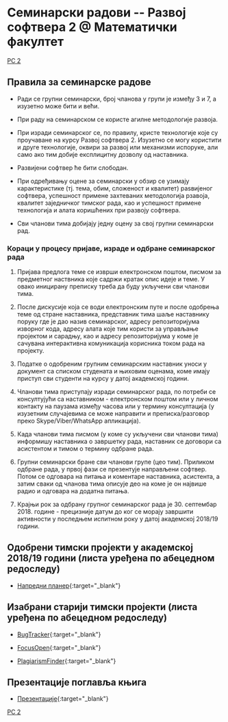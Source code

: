 # Семинарски радови -- Развој софтвера 2 @ Математички факултет

[РС 2](../README.md)

## Правила за семинарске радове

* Ради се групни семинарски, број чланова у групи је између 3 и 7, а изузетно може бити и већи.

* При раду на семинарском се користе агилне методологије развоја.

* При изради семинарског се, по правилу, кристе технологије које су проучаване на курсу Развој софтвера 2. Изузетно се могу користити и друге технологије, оквири за развој или механизми испоруке, али само ако тим добије експлицитну дозволу од наставника.

* Развијени софтвер ће бити слободан.

* При одређивању оцене за семинарски у обзир се узимају карактеристике (тј. тема, обим, сложеност и квалитет) раѕвијеног софтвера, успешност примене захтеваних методологија рзавоја, квалитет заједничког тимског рада, као и успешност примене технологија и алата коришћених при развоју софтвера. 

* Сви чланови тима добијају једну оцену за свој групни семинарски рад.

### Кораци у процесу пријаве, израде и одбране семинарског рада

1. Пријава предлога теме се изврши електронском поштом, писмом за предметног наствника које садржи кратак опис идеје и теме. У овако иницирану преписку треба да буду укључени сви чланови тима.

1. После дискусије која се води електронским путе и после одобрења теме од стране наставника, представник тима шаље наставнику поруку где је дао назив семинарског, адресу репозиторијума изворног кода, адресу алата које тим користи за управљање пројектом и сарадњу, као и адресу репозиторијума у коме је сачувана интерактивна комуникација корисника током рада на пројекту.

1. Податке о одобреним групним семинарским наставник уноси у документ са списком студената и њиховим оценама, коме имају приступ сви студенти на курсу у датој академској години.

1. Чланови тима приступају изради семинарског рада, по потреби се консултујући са наставником - електронском поштом или у личном контакту на паузама између часова или у термину консултација (у изузетним случајевима се може направити и преписка/разговор преко Skype/Viber/WhatsApp апликација).

1. Када чланови тима писмом (у коме су укључени сви чланови тима) информишу наставника о завршетку рада, наставник се договори са асистентом и тимом о термину одбране рада.

1. Групни семинарски бране сви чланови групе (цео тим). Приликом одбране рада, у првој фази се презентује направљени софтвер. Потом се одговара на питања и коментаре наставника, асистента, а затим сваки од чланова тима описује део на коме је он највише радио и одговара на додатна питања.

1. Крајњи рок за одбрану групног семинарског рада је 30. септембар 2018. године - прецизније датум до ког се морају завршити активности у последњем испитном року у датој академској 2018/19 години.

## Одобрени тимски пројекти у академској 2018/19 години (листа уређена по абецедном редоследу)

* [Напредни планер](https://github.com/Pljosan/RS2_Planer){:target="_blank"}

## Изабрани старији тимски пројекти (листа уређена по абецедном редоследу)

* [BugTracker](https://github.com/MatfRS2/SeminarskiRadovi/tree/master/programski-projekti/Matf-RS2-BugTracker){:target="_blank"}

* [FocusOpen](https://github.com/MatfRS2/SeminarskiRadovi/tree/master/programski-projekti/Matf-RS2-FocusOpen){:target="_blank"}

* [PlagiarismFinder](https://github.com/MatfRS2/SeminarskiPlagiarisamFinder){:target="_blank"}

## Презентације поглавља књига

* [Презентације](https://github.com/MatfRS2/SeminarskiRadovi/tree/master/prevodi-poglavlja-knjiga){:target="_blank"}

[РС 2](../README.md)